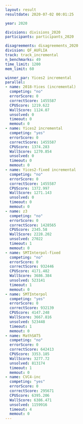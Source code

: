 ```yaml
---
layout: result
resultdate: 2020-07-02 00:01:25

year: 2020

divisions: divisions_2020
participants: participants_2020

disagreements: disagreements_2020
division: QF_AUFLIA
track: track_incremental
n_benchmarks: 49
time_limit: 1200
mem_limit: 60

winner_par: Yices2 incremental
parallel:
- name: 2018-Yices (incremental)
  competing: "no"
  errorScore: 0
  correctScore: 1455587
  CPUScore: 1219.622
  WallScore: 1124.07
  unsolved: 0
  timeout: 0
  memout: 0
- name: Yices2 incremental
  competing: "yes"
  errorScore: 0
  correctScore: 1455587
  CPUScore: 1374.283
  WallScore: 1270.854
  unsolved: 0
  timeout: 0
  memout: 0
- name: Yices2-fixed incremental
  competing: "no"
  errorScore: 0
  correctScore: 1455587
  CPUScore: 1372.997
  WallScore: 1271.143
  unsolved: 0
  timeout: 0
  memout: 0
- name: z3
  competing: "no"
  errorScore: 0
  correctScore: 1428565
  CPUScore: 2345.58
  WallScore: 2228.202
  unsolved: 27022
  timeout: 1
  memout: 0
- name: SMTInterpol-fixed
  competing: "no"
  errorScore: 0
  correctScore: 932446
  CPUScore: 4171.482
  WallScore: 3686.384
  unsolved: 523141
  timeout: 1
  memout: 0
- name: SMTInterpol
  competing: "yes"
  errorScore: 0
  correctScore: 932139
  CPUScore: 4147.248
  WallScore: 3667.816
  unsolved: 523448
  timeout: 1
  memout: 0
- name: MathSAT5
  competing: "no"
  errorScore: 0
  correctScore: 642413
  CPUScore: 3353.185
  WallScore: 3277.72
  unsolved: 813174
  timeout: 1
  memout: 0
- name: CVC4-inc
  competing: "yes"
  errorScore: 0
  correctScore: 295671
  CPUScore: 6395.206
  WallScore: 6386.471
  unsolved: 1159916
  timeout: 4
  memout: 0
---
```

